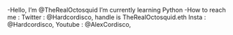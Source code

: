-Hello, I’m @TheRealOctosquid
 I’m currently learning Python 
-How to reach me :
 Twitter : @Hardcordisco, handle is TheRealOctosquid.eth
                                  Insta   : @Hardcordisco, 
                                  Youtube : @AlexCordisco, 

<!---
TheRealOctosquid/TheRealOctosquid is a ✨ special ✨ repository because its `README.md` (this file) appears on your GitHub profile.
You can click the Preview link to take a look at your changes.
--->

